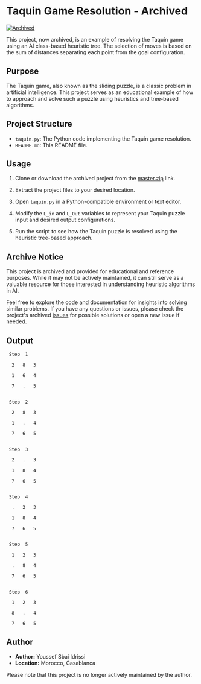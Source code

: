 # Taquin Game Resolution - Archived

[![Archived](https://img.shields.io/badge/Archived-Yes-red.svg)](https://github.com/yourusername/taquin-game-resolution/archive/master.zip)

This project, now archived, is an example of resolving the Taquin game using an AI class-based heuristic tree. The selection of moves is based on the sum of distances separating each point from the goal configuration.

## Purpose

The Taquin game, also known as the sliding puzzle, is a classic problem in artificial intelligence. This project serves as an educational example of how to approach and solve such a puzzle using heuristics and tree-based algorithms.

## Project Structure

- `taquin.py`: The Python code implementing the Taquin game resolution.
- `README.md`: This README file.

## Usage

1. Clone or download the archived project from the [master.zip](https://github.com/yourusername/taquin-game-resolution/archive/master.zip) link.

2. Extract the project files to your desired location.

3. Open `taquin.py` in a Python-compatible environment or text editor.

4. Modify the `L_in` and `L_Out` variables to represent your Taquin puzzle input and desired output configurations.

5. Run the script to see how the Taquin puzzle is resolved using the heuristic tree-based approach.

## Archive Notice

This project is archived and provided for educational and reference purposes. While it may not be actively maintained, it can still serve as a valuable resource for those interested in understanding heuristic algorithms in AI.

Feel free to explore the code and documentation for insights into solving similar problems. If you have any questions or issues, please check the project's archived [issues](https://github.com/yourusername/taquin-game-resolution/issues) for possible solutions or open a new issue if needed.

## Output
```
 Step  1

  2   8   3

  1   6   4

  7   .   5


 Step  2

  2   8   3

  1   .   4

  7   6   5


 Step  3

  2   .   3

  1   8   4

  7   6   5


 Step  4

  .   2   3

  1   8   4

  7   6   5


 Step  5

  1   2   3

  .   8   4

  7   6   5


 Step  6

  1   2   3

  8   .   4

  7   6   5
```

## Author

- **Author:** Youssef Sbai Idrissi
- **Location:** Morocco, Casablanca

Please note that this project is no longer actively maintained by the author.

